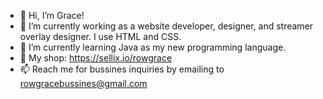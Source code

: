 - 👋 Hi, I’m Grace!
- 👀 I’m currently working as a website developer, designer, and streamer overlay designer. I use HTML and CSS.
- 🌱 I’m currently learning Java as my new programming language.
- 🛒 My shop: https://sellix.io/rowgrace
- 📫 Reach me for bussines inquiries by emailing to rowgracebussines@gmail.com

<!---
graxcsiie/graxcsiie is a ✨ special ✨ repository because its `README.md` (this file) appears on your GitHub profile.
You can click the Preview link to take a look at your changes.
--->
